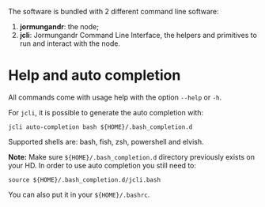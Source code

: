 The software is bundled with 2 different command line software:

1. **jormungandr**: the node;
2. **jcli**: Jormungandr Command Line Interface, the helpers and primitives to run and interact with the node.

# Help and auto completion

All commands come with usage help with the option `--help` or `-h`.

For `jcli`, it is possible to generate the auto completion with:

```
jcli auto-completion bash ${HOME}/.bash_completion.d
```

Supported shells are: bash, fish, zsh, powershell and elvish.

**Note:** 
Make sure `${HOME}/.bash_completion.d` directory previously exists on your HD.
In order to use auto completion you still need to:
```
source ${HOME}/.bash_completion.d/jcli.bash
```
You can also put it in your `${HOME}/.bashrc`.
